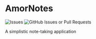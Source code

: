 # AmorNotes
<img src="https://img.shields.io/github/issues/ambrocioreg/2425-2nd-cc3-1b-project-RAM?logoColor=%23000000&labelColor=%23FFFF00" alt="Issues">
<img alt="GitHub Issues or Pull Requests" src="https://img.shields.io/github/issues-pr/ambrocioreg/2425-2nd-cc3-1b-project-RAM?logoColor=%23FF0000&labelColor=%23FF0000">

A simplistic note-taking application
